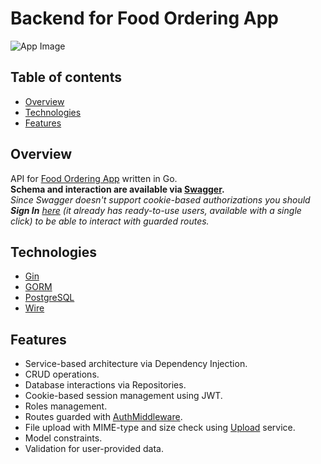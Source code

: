 # Backend for Food Ordering App

![App Image](https://food-ordering.app/assets/img/sm_image.png) 

## Table of contents
* [Overview](#overview)
* [Technologies](#technologies)
* [Features](#features)


## Overview
API for [Food Ordering App](https://github.com/vladlent-portfolio/food-ordering-frontend) written in Go.  
**Schema and interaction are available via [Swagger](https://api.food-ordering.app/swagger/index.html).**  
*Since Swagger doesn't support cookie-based authorizations you should **Sign In** [here](https://food-ordering.app) 
(it already has ready-to-use users, available with a single click) to be able to interact with guarded routes.*


## Technologies
* [Gin](https://gin-gonic.com)
* [GORM](https://gorm.io)
* [PostgreSQL](https://postgresql.org)
* [Wire](https://github.com/google/wire)

## Features
* Service-based architecture via Dependency Injection.
* CRUD operations.
* Database interactions via Repositories.
* Cookie-based session management using JWT.
* Roles management.
* Routes guarded with [AuthMiddleware](https://github.com/vladlent-portfolio/food-ordering-backend/blob/main/controllers/user/middlewares.go#L22).
* File upload with MIME-type and size check using [Upload](https://github.com/vladlent-portfolio/food-ordering-backend/blob/main/services/upload.go#L12) service.
* Model constraints.
* Validation for user-provided data.

